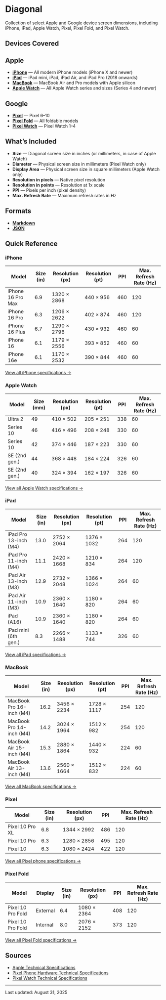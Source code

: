 # Diagonal

Collection of select Apple and Google device screen dimensions, including iPhone, iPad, Apple Watch, Pixel, Pixel Fold, and Pixel Watch.

## Devices Covered

## Apple
- **[iPhone](devices/iphone.md)** — All modern iPhone models (iPhone X and newer)
- **[iPad](devices/ipad.md)** — iPad mini, iPad, iPad Air, and iPad Pro (2018 onwards)
- **[MacBook](devices/macbook.md)** — MacBook Air and Pro models with Apple silicon 
- **[Apple Watch](devices/apple-watch.md)** — All Apple Watch series and sizes (Series 4 and newer)

## Google
- **[Pixel](devices/pixel-phone.md#pixel-phone)** — Pixel 6–10
- **[Pixel Fold](devices/pixel-phone.md#pixel-fold)** — All foldable models
- **[Pixel Watch](devices/pixel-watch.md)** — Pixel Watch 1–4

## What’s Included
- **Size** — Diagonal screen size in inches (or millimeters, in case of Apple Watch)
- **Diameter** — Physical screen size in millimeters (Pixel Watch only)
- **Display Area** — Physical screen size in square millimeters (Apple Watch only)
- **Resolution in pixels** — Native pixel resolution
- **Resolution in points** — Resolution at 1x scale
- **PPI** — Pixels per inch (pixel density)
- **Max. Refresh Rate** — Maximum refresh rates in Hz

## Formats

- **[Markdown](devices)**
- **[JSON](data)**

## Quick Reference

### iPhone
| Model | Size (in) | Resolution (px) | Resolution (pt) | PPI | Max. Refresh Rate (Hz)|
|-------|-----------|-----------------|-----------------|-----|-----------------------|
| iPhone 16 Pro Max | 6.9 | 1320 × 2868 | 440 × 956 | 460 | 120 |
| iPhone 16 Pro | 6.3 | 1206 × 2622 | 402 × 874 | 460 | 120 |
| iPhone 16 Plus | 6.7 | 1290 × 2796 | 430 × 932 | 460 | 60 |
| iPhone 16 | 6.1 | 1179 × 2556 | 393 × 852 | 460 | 60 |
| iPhone 16e | 6.1 | 1170 × 2532 | 390 × 844 | 460 | 60 |

[View all iPhone specifications →](devices/iphone.md)

### Apple Watch
| Model | Size (mm) | Resolution (px) | Resolution (pt) | PPI | Max. Refresh Rate (Hz)|
|-------|-----------|-----------------|-----------------|-----|-----------------------|
| Ultra 2 | 49 | 410 × 502 | 205 × 251 | 338 | 60 |
| Series 10 | 46 | 416 × 496 | 208 × 248 | 330 | 60 |
| Series 10 | 42 | 374 × 446 | 187 × 223 | 330 | 60 |
| SE (2nd gen.) | 44 | 368 × 448 | 184 × 224 | 326 | 60 |
| SE (2nd gen.) | 40 | 324 × 394 | 162 × 197 | 326 | 60 |

[View all Apple Watch specifications →](devices/apple-watch.md)

### iPad
| Model | Size (in) | Resolution (px) | Resolution (pt) | PPI | Max. Refresh Rate (Hz) |
|-------|-----------|-----------------|-----------------|-----|------------------------|
| iPad Pro 13-inch (M4) | 13.0 | 2752 × 2064 | 1376 × 1032 | 264 | 120 |
| iPad Pro 11-inch (M4) | 11.1 | 2420 × 1668 | 1210 × 834 | 264 | 120 |
| iPad Air 13-inch (M3) | 12.9 | 2732 × 2048 | 1366 × 1024 | 264 | 60 |
| iPad Air 11-inch (M3) | 10.9 | 2360 × 1640 | 1180 × 820 | 264 | 60 |
| iPad (A16) | 10.9 | 2360 × 1640 | 1180 × 820 | 264 | 60 |
| iPad mini (6th gen.) | 8.3 | 2266 × 1488 | 1133 × 744 | 326 | 60 |

[View all iPad specifications →](devices/ipad.md)


### MacBook
| Model | Size (in) | Resolution (px) | Resolution (pt) | PPI | Max. Refresh Rate (Hz) |
|-------|-----------|-----------------|-----------------|-----|------------------------|
| MacBook Pro 16-inch (M4) | 16.2 | 3456 × 2234 | 1728 × 1117 | 254 | 120 |
| MacBook Pro 14-inch (M4) | 14.2 | 3024 × 1964 | 1512 × 982 | 254 | 120 |
| MacBook Air 15-inch (M4) | 15.3 | 2880 × 1864 | 1440 × 932 |224 | 60 |
| MacBook Air 13-inch (M4) | 13.6 | 2560 × 1664 | 1512 × 832 |224 | 60 |

[View all MacBook specifications →](devices/macbook.md)

### Pixel
| Model | Size (in) | Resolution (px) | PPI | Max. Refresh Rate (Hz) |
|-------|-----------|-----------------|-----|------------------------|
| Pixel 10 Pro XL | 6.8 | 1344 × 2992 | 486 | 120 |
| Pixel 10 Pro | 6.3 | 1280 × 2856 | 495 | 120 |
| Pixel 10 | 6.3 | 1080 × 2424 | 422 | 120 |

[View all Pixel phone specifications →](devices/pixel-phone.md#pixel-phone)

### Pixel Fold
| Model | Display | Size (in) | Resolution (px) | PPI | Max. Refresh Rate (Hz) |
|-------|---------|--------------------|-----------------|-----|------------------------|
| Pixel 10 Pro Fold | External | 6.4 | 1080 × 2364 | 408 | 120 |
| Pixel 10 Pro Fold | Internal | 8.0 | 2076 × 2152 | 373 | 120 |

[View all Pixel Fold specifications →](devices/pixel-phone.md#pixel-fold)

## Sources
- [Apple Technical Specifications](https://support.apple.com/specs/)
- [Pixel Phone Hardware Technical Specifications](https://support.google.com/pixelphone/answer/7158570)
- [Pixel Watch Technical Specifications](https://support.google.com/googlepixelwatch/answer/12651869)
---

Last updated: August 31, 2025
